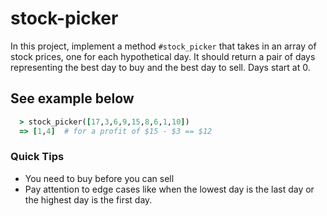 # stock-picker

In this project, implement a method `#stock_picker` that takes in an array of stock prices, one for each hypothetical day. It should return a pair of days representing the best day to buy and the best day to sell. Days start at 0.

## See example below

```ruby
  > stock_picker([17,3,6,9,15,8,6,1,10])
  => [1,4]  # for a profit of $15 - $3 == $12

```

### Quick Tips

- You need to buy before you can sell
- Pay attention to edge cases like when the lowest day is the last day or the highest day is the first day.
